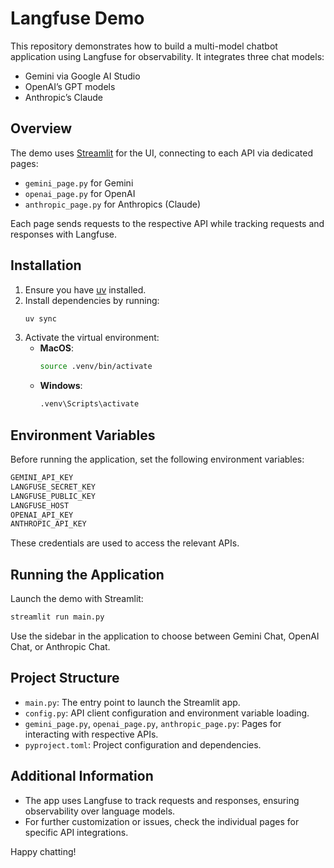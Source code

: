 # Langfuse Demo

This repository demonstrates how to build a multi-model chatbot application using Langfuse for observability. It integrates three chat models:
- Gemini via Google AI Studio
- OpenAI’s GPT models
- Anthropic’s Claude

## Overview

The demo uses [Streamlit](https://streamlit.io/) for the UI, connecting to each API via dedicated pages:
- `gemini_page.py` for Gemini
- `openai_page.py` for OpenAI
- `anthropic_page.py` for Anthropics (Claude)

Each page sends requests to the respective API while tracking requests and responses with Langfuse.

## Installation

1. Ensure you have [uv](https://docs.astral.sh/uv/getting-started/installation/) installed.
2. Install dependencies by running:
   ```bash
   uv sync
   ```
3. Activate the virtual environment:
   - **MacOS**:
     ```bash
     source .venv/bin/activate
     ```
   - **Windows**:
     ```bash
     .venv\Scripts\activate
     ```

## Environment Variables

Before running the application, set the following environment variables:

```bash
GEMINI_API_KEY
LANGFUSE_SECRET_KEY
LANGFUSE_PUBLIC_KEY
LANGFUSE_HOST
OPENAI_API_KEY
ANTHROPIC_API_KEY
```

These credentials are used to access the relevant APIs.

## Running the Application

Launch the demo with Streamlit:
```bash
streamlit run main.py
```

Use the sidebar in the application to choose between Gemini Chat, OpenAI Chat, or Anthropic Chat.

## Project Structure

- `main.py`: The entry point to launch the Streamlit app.
- `config.py`: API client configuration and environment variable loading.
- `gemini_page.py`, `openai_page.py`, `anthropic_page.py`: Pages for interacting with respective APIs.
- `pyproject.toml`: Project configuration and dependencies.

## Additional Information

- The app uses Langfuse to track requests and responses, ensuring observability over language models.
- For further customization or issues, check the individual pages for specific API integrations.

Happy chatting!